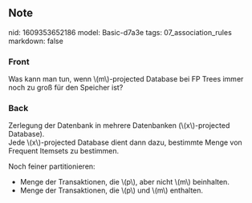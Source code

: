## Note
nid: 1609353652186
model: Basic-d7a3e
tags: 07_association_rules
markdown: false

### Front
<p>Was kann man tun, wenn \(m\)-projected Database bei FP Trees immer noch zu groß für den Speicher ist?</p>

### Back
<div>
  Zerlegung der Datenbank in mehrere Datenbanken (\(x\)-projected
  Database).
</div>
<div>
  Jede \(x\)-projected Database dient dann dazu, bestimmte Menge
  von Frequent Itemsets zu bestimmen.
</div>
<p style= 
"font-weight:400;letter-spacing:normal;text-indent:0px;text-transform:none;white-space:normal;word-spacing:0px">
Noch feiner partitionieren:
<ul style="letter-spacing: normal; text-indent: 0px; 
 text-transform: none; white-space: normal; word-spacing: 0px;">
  <li style="">Menge der Transaktionen, die \(p\), aber nicht \(m\)
  beinhalten.
  <li style="font-weight: 400;">Menge der Transaktionen, die \(p\)
  und \(m\) enthalten.
</ul>
